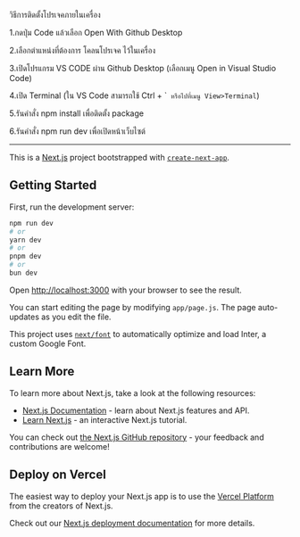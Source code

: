 วิธีการติดตั้งโปรเจคภายในเครื่อง
  
1.กดปุ่ม Code แล้วเลือก Open With Github Desktop
  
2.เลือกตำแหน่งที่ต้องการ โคลนโปรเจค ไว้ในเครื่อง

3.เปิดโปรแกรม VS CODE ผ่าน Github Desktop (เลือกเมนู Open in Visual Studio Code)

4.เปิด Terminal (ใน VS Code สามารถใช้ Ctrl + \`` หรือไปที่เมนู View>Terminal`)

5.รันคำสั่ง npm install เพื่อติดตั้ง package

6.รันคำสั่ง npm run dev เพื่อเปิดหน้าเว็บไซต์

-------------------------------------------------------------------------------------------------------------------------------------------------------------------------------------------------------------------------------------------------------------------------------

This is a [Next.js](https://nextjs.org/) project bootstrapped with [`create-next-app`](https://github.com/vercel/next.js/tree/canary/packages/create-next-app).

## Getting Started

First, run the development server:

```bash
npm run dev
# or
yarn dev
# or
pnpm dev
# or
bun dev
```

Open [http://localhost:3000](http://localhost:3000) with your browser to see the result.

You can start editing the page by modifying `app/page.js`. The page auto-updates as you edit the file.

This project uses [`next/font`](https://nextjs.org/docs/basic-features/font-optimization) to automatically optimize and load Inter, a custom Google Font.

## Learn More

To learn more about Next.js, take a look at the following resources:

- [Next.js Documentation](https://nextjs.org/docs) - learn about Next.js features and API.
- [Learn Next.js](https://nextjs.org/learn) - an interactive Next.js tutorial.

You can check out [the Next.js GitHub repository](https://github.com/vercel/next.js/) - your feedback and contributions are welcome!

## Deploy on Vercel

The easiest way to deploy your Next.js app is to use the [Vercel Platform](https://vercel.com/new?utm_medium=default-template&filter=next.js&utm_source=create-next-app&utm_campaign=create-next-app-readme) from the creators of Next.js.

Check out our [Next.js deployment documentation](https://nextjs.org/docs/deployment) for more details.
